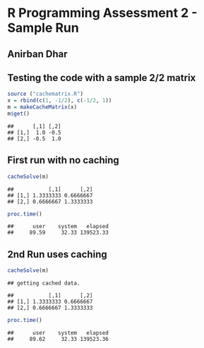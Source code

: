 # R Programming Assessment 2 - Sample Run
## Anirban Dhar

## Testing the code with a sample 2/2 matrix

```r
source ("cachematrix.R")
x = rbind(c(1, -1/2), c(-1/2, 1)) 
m = makeCacheMatrix(x) 
m$get() 
```

```
##      [,1] [,2]
## [1,]  1.0 -0.5
## [2,] -0.5  1.0
```
## First run with no caching

```r
cacheSolve(m)
```

```
##           [,1]      [,2]
## [1,] 1.3333333 0.6666667
## [2,] 0.6666667 1.3333333
```

```r
proc.time() 
```

```
##      user    system   elapsed 
##     89.59     32.33 139523.33
```

## 2nd Run uses caching

```r
cacheSolve(m) 
```

```
## getting cached data.
```

```
##           [,1]      [,2]
## [1,] 1.3333333 0.6666667
## [2,] 0.6666667 1.3333333
```

```r
proc.time()
```

```
##      user    system   elapsed 
##     89.62     32.33 139523.36
```
